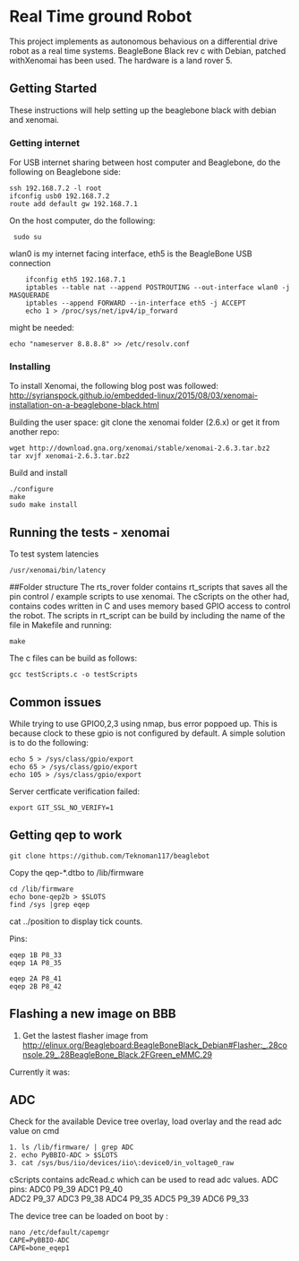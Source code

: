 # Real Time ground Robot

This project implements as autonomous behavious on a differential drive robot as a real time systems. BeagleBone Black rev c with Debian, patched withXenomai has been used. The hardware is a land rover 5. 

## Getting Started

These instructions will help setting up the beaglebone black with debian and xenomai. 

### Getting internet

For USB internet sharing between host computer and Beaglebone, do the following on Beaglebone side:

```
ssh 192.168.7.2 -l root
ifconfig usb0 192.168.7.2
route add default gw 192.168.7.1
```
On the host computer, do the following:

```
 sudo su
```
wlan0 is my internet facing interface, eth5 is the BeagleBone USB connection
```
    ifconfig eth5 192.168.7.1
    iptables --table nat --append POSTROUTING --out-interface wlan0 -j MASQUERADE
    iptables --append FORWARD --in-interface eth5 -j ACCEPT
    echo 1 > /proc/sys/net/ipv4/ip_forward
```
    
might be needed:
```
echo "nameserver 8.8.8.8" >> /etc/resolv.conf
```


### Installing

To install Xenomai, the following blog post was followed: http://syrianspock.github.io/embedded-linux/2015/08/03/xenomai-installation-on-a-beaglebone-black.html

Building the user space:
git clone the xenomai folder (2.6.x) or get it from another repo:
```
wget http://download.gna.org/xenomai/stable/xenomai-2.6.3.tar.bz2
tar xvjf xenomai-2.6.3.tar.bz2
```
Build and install
```
./configure
make
sudo make install
```
## Running the tests - xenomai

To test system latencies
```
/usr/xenomai/bin/latency
```
##Folder structure
The rts_rover folder contains rt_scripts that saves all the pin control / example scripts to use xenomai. The cScripts on the other had, contains codes written in C and uses memory based GPIO access to control the robot. The scripts in rt_script can be build by including the name of the file in Makefile and running:

```
make
```

The c files can be build as follows:
```
gcc testScripts.c -o testScripts
```

## Common issues
While trying to use GPIO0,2,3 using nmap, bus error poppoed up. This is because clock to these gpio is not configured by default. A simple solution is to do the following:

```
echo 5 > /sys/class/gpio/export
echo 65 > /sys/class/gpio/export
echo 105 > /sys/class/gpio/export
```
Server certficate verification failed:
```
export GIT_SSL_NO_VERIFY=1
```
## Getting qep to work
```
git clone https://github.com/Teknoman117/beaglebot
```
Copy the qep-*.dtbo to /lib/firmware
```
cd /lib/firmware
echo bone-qep2b > $SLOTS
find /sys |grep eqep
```
cat ../position to display tick counts.

Pins: 
```
eqep 1B P8_33
eqep 1A P8_35

eqep 2A P8_41
eqep 2B P8_42
```

## Flashing a new image on BBB
1. Get the lastest flasher image from http://elinux.org/Beagleboard:BeagleBoneBlack_Debian#Flasher:_.28console.29_.28BeagleBone_Black.2FGreen_eMMC.29

Currently it was:

## ADC 
Check for the available Device tree overlay, load overlay and the read adc value on cmd
```
1. ls /lib/firmware/ | grep ADC
2. echo PyBBIO-ADC > $SLOTS
3. cat /sys/bus/iio/devices/iio\:device0/in_voltage0_raw

```
cScripts contains adcRead.c which can be used to read adc values. 
ADC pins:
ADC0     P9_39
ADC1     P9_40  
ADC2     P9_37
ADC3     P9_38
ADC4     P9_35
ADC5     P9_39
ADC6     P9_33

The device tree can be loaded on boot by :
```
nano /etc/default/capemgr
CAPE=PyBBIO-ADC
CAPE=bone_eqep1
```





